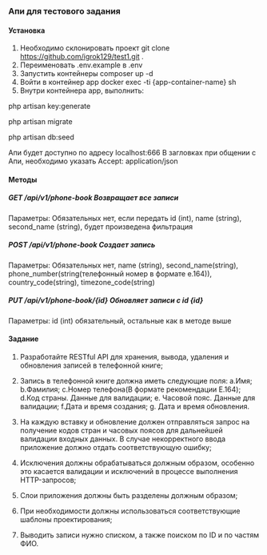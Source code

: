 ### Апи для тестового задания

#### Установка
1. Необходимо склонировать проект git clone https://github.com/igrok129/test1.git .
2. Переименовать .env.example в .env
3. Запустить контейнеры composer up -d
4. Войти в контейнер app docker exec -ti {app-container-name} sh
5. Внутри контейнера app, выполнить:

php artisan key:generate

php artisan migrate

php artisan db:seed

Апи будет доступно по адресу localhost:666
В загловках при общении с Апи, необходимо указать Accept: application/json

#### Методы

##### GET /api/v1/phone-book Возвращает все записи

Параметры: Обязательных нет, если передать id (int), name (string), second_name (string), будет произведена фильтрация

##### POST /api/v1/phone-book Создает запись

Параметры: Обязательных нет, name (string), second_name(string), phone_number(string(телефонный номер в формате e.164)),
country_code(string), timezone_code(string)

##### PUT /api/v1/phone-book/{id} Обновляет записи с id {id}

Параметры: id (int) обязательный, остальные как в методе выше

#### Задание

1. Разработайте RESTful API для хранения, вывода, удаления и обновления записей в телефонной книге;
2. Запись в телефонной книге должна иметь следующие поля:
a.Имя; b.Фамилия; c.Номер телефона(В формате рекомендации E.164); d.Код страны. Данные для валидации;
e. Часовой пояс. Данные для валидации; f.Дата и время создания; g. Дата и время обновления.

3. На каждую вставку и обновление должен отправляться запрос на получение кодов стран и часовых поясов для дальнейшей валидации входных 
данных. В случае некорректного ввода приложение должно отдать соответствующую ошибку;

4. Исключения должны обрабатываться должным образом, особенно это касается валидации и исключений в процессе выполнения HTTP-запросов;

5. Слои приложения должны быть разделены должным образом;

6. При необходимости должны использоваться соответствующие шаблоны проектирования;

7. Выводить записи нужно списком, а также поиском по ID и по частям ФИО.
